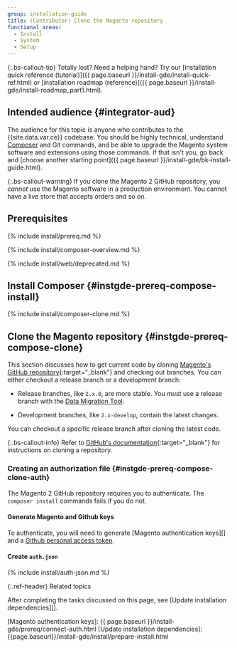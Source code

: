 ```yaml
---
group: installation-guide
title: (Contributor) Clone the Magento repository
functional_areas:
  - Install
  - System
  - Setup
---
```


{:.bs-callout-tip}
Totally lost? Need a helping hand? Try our [installation quick reference (tutorial)]({{ page.baseurl }}/install-gde/install-quick-ref.html) or [installation roadmap (reference)]({{ page.baseurl }}/install-gde/install-roadmap_part1.html).

## Intended audience {#integrator-aud}

The audience for this topic is anyone who contributes to the {{site.data.var.ce}} codebase.
You should be highly technical, understand [Composer](https://glossary.magento.com/composer) and Git commands, and be able to upgrade the Magento system software and extensions using those commands. If that isn't you, go back and [choose another starting point]({{ page.baseurl }}/install-gde/bk-install-guide.html).

{:.bs-callout-warning}
If you clone the Magento 2 GitHub repository, you _cannot_ use the Magento software in a production environment.
You cannot have a live store that accepts orders and so on.

## Prerequisites

{% include install/prereq.md %}

{% include install/composer-overview.md %}

{% include install/web/deprecated.md %}

## Install Composer {#instgde-prereq-compose-install}

{% include install/composer-clone.md %}

## Clone the Magento repository {#instgde-prereq-compose-clone}

This section discusses how to get current code by cloning [Magento's GitHub repository][]{:target="_blank"} and checking out branches.
You can either checkout a release branch or a development branch:

*  Release branches, like `2.x.0`, are more stable. You _must_ use a release branch with the [Data Migration Tool][].

*  Development branches, like `2.x-develop`, contain the latest changes.

You can checkout a specific release branch after cloning the latest code.

{:.bs-callout-info}
Refer to [GitHub's documentation][]{:target="_blank"} for instructions on cloning a repository.

### Creating an authorization file {#instgde-prereq-compose-clone-auth}

The Magento 2 GitHub repository requires you to authenticate. The `composer install` commands fails if you do not.

#### Generate Magento and Github keys

To authenticate, you will need to generate [Magento authentication keys][] and a [Github personal access token][].

#### Create `auth.json`

{% include install/auth-json.md %}

{:.ref-header}
Related topics

After completing the tasks discussed on this page, see [Update installation dependencies][].

<!-- LINK DEFINITIONS -->

[Github personal access token]: https://help.github.com/articles/creating-a-personal-access-token-for-the-command-line/
[Magento's GitHub repository]: https://github.com/magento/magento2
[Data Migration Tool]: {{page.baseurl}}/migration/bk-migration-guide.html
[GitHub's documentation]: https://help.github.com/articles/cloning-a-repository-from-github/
[Magento authentication keys]: {{ page.baseurl }}/install-gde/prereq/connect-auth.html
[Update installation dependencies]: {{page.baseurl}}/install-gde/install/prepare-install.html